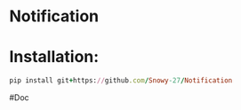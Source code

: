 # Notification

<h1>Installation: </h1>

```ruby
pip install git+https://github.com/Snowy-27/Notification

```

#Doc
